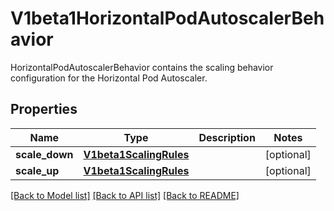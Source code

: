 # V1beta1HorizontalPodAutoscalerBehavior

HorizontalPodAutoscalerBehavior contains the scaling behavior configuration for the Horizontal Pod Autoscaler.
## Properties
Name | Type | Description | Notes
------------ | ------------- | ------------- | -------------
**scale_down** | [**V1beta1ScalingRules**](V1beta1ScalingRules.md) |  | [optional] 
**scale_up** | [**V1beta1ScalingRules**](V1beta1ScalingRules.md) |  | [optional] 

[[Back to Model list]](../README.md#documentation-for-models) [[Back to API list]](../README.md#documentation-for-api-endpoints) [[Back to README]](../README.md)


